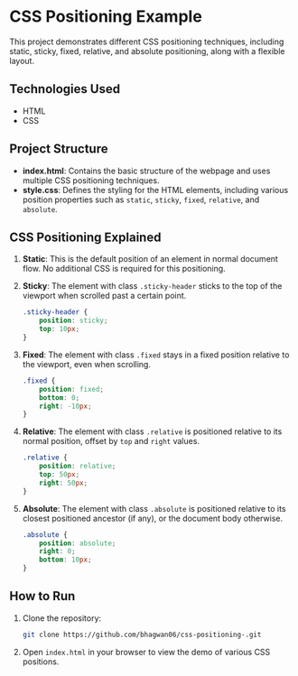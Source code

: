 # CSS Positioning Example

This project demonstrates different CSS positioning techniques, including static, sticky, fixed, relative, and absolute positioning, along with a flexible layout.

## Technologies Used

- HTML
- CSS

## Project Structure

- **index.html**: Contains the basic structure of the webpage and uses multiple CSS positioning techniques.
- **style.css**: Defines the styling for the HTML elements, including various position properties such as `static`, `sticky`, `fixed`, `relative`, and `absolute`.

## CSS Positioning Explained

1. **Static**: This is the default position of an element in normal document flow. No additional CSS is required for this positioning.
   
2. **Sticky**: The element with class `.sticky-header` sticks to the top of the viewport when scrolled past a certain point.

    ```css
    .sticky-header {
        position: sticky;
        top: 10px;
    }
    ```

3. **Fixed**: The element with class `.fixed` stays in a fixed position relative to the viewport, even when scrolling.

    ```css
    .fixed {
        position: fixed;
        bottom: 0;
        right: -10px;
    }
    ```

4. **Relative**: The element with class `.relative` is positioned relative to its normal position, offset by `top` and `right` values.

    ```css
    .relative {
        position: relative;
        top: 50px;
        right: 50px;
    }
    ```

5. **Absolute**: The element with class `.absolute` is positioned relative to its closest positioned ancestor (if any), or the document body otherwise.

    ```css
    .absolute {
        position: absolute;
        right: 0;
        bottom: 10px;
    }
    ```

## How to Run

1. Clone the repository:
    ```bash
    git clone https://github.com/bhagwan06/css-positioning-.git
    ```
2. Open `index.html` in your browser to view the demo of various CSS positions.

